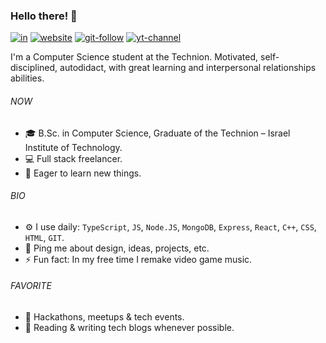 ### Hello there! 👋

 [![in]](https://www.linkedin.com/in/liavbarsheshet/) [![website]](https://www.liavbarsheshet.com) [![git-follow]](https://github.com/liavbarsheshet) [![yt-channel]](https://www.youtube.com/channel/UC062OSnsFea6fqS70LNGk2A) 

I'm a Computer Science student at the Technion. 
Motivated, self-disciplined, autodidact, with great learning and interpersonal 
relationships abilities.

###### NOW

- 🎓 B.Sc. in Computer Science, Graduate of the Technion – Israel Institute of Technology.
- 💻 Full stack freelancer.
- 🔭  Eager to learn new things.

###### BIO
- ⚙️ I use daily:  ```TypeScript```, ```JS```, ```Node.JS```, ```MongoDB```, ```Express```, ```React```, ```C++```, ```CSS```, ```HTML```, ```GIT```.
- 💬 Ping me about design, ideas, projects, etc.
- ⚡️ Fun fact: In my free time I remake video game music.

###### FAVORITE
- 🚀 Hackathons, meetups & tech events.
- 📰 Reading & writing tech blogs whenever possible.


[git-stats]: https://github-readme-stats.vercel.app/api?username=liavbarsheshet&show_icons=true&theme=vue-dark
[git-lang]: https://github-readme-stats.vercel.app/api/top-langs/?username=liavbarsheshet&theme=vue-dark
[git-follow]: https://img.shields.io/github/followers/liavbarsheshet?style=social&logoColor=535E72
[yt-channel]: https://img.shields.io/youtube/channel/subscribers/UC062OSnsFea6fqS70LNGk2A?style=social&logoColor=535E72
[website]:https://img.shields.io/badge/Website-3b5998?style=social&logo=google-chrome&logoColor=535E72
[in]: https://img.shields.io/badge/-LinkedIn-0e76a8?style=social&logo=Linkedin&logoColor=535E72
